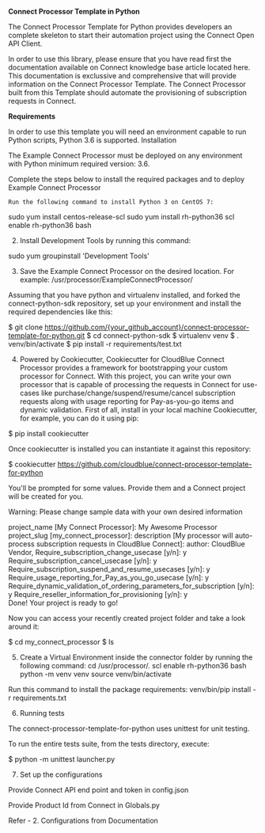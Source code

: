 **Connect Processor Template in Python**

The Connect Processor Template for Python provides developers an complete skeleton to start their automation project using the Connect Open API Client.

In order to use this library, please ensure that you have read first the documentation available on Connect knowledge base article located here.
This documentation is exclussive and comprehensive that will provide information on the Connect Processor Template. 
The Connect Processor built from this Template should automate the provisioning of subscription requests in Connect.

**Requirements**

In order to use this template you will need an environment capable to run Python scripts, Python 3.6 is supported.
Installation

The Example Connect Processor must be deployed on any environment with Python minimum required version: 3.6.

Complete the steps below to install the required packages and to deploy Example Connect Processor

    Run the following command to install Python 3 on CentOS 7:

sudo yum install centos-release-scl
sudo yum install rh-python36
scl enable rh-python36 bash

2. Install Development Tools by running this command:

sudo yum groupinstall 'Development Tools'


3. Save the Example Connect Processor on the desired location.
For example: /usr/processor/ExampleConnectProcessor/

Assuming that you have python and virtualenv installed, and forked the connect-python-sdk repository, set up your environment and install the required dependencies like this:

$ git clone https://github.com/{your_github_account}/connect-processor-template-for-python.git
$ cd connect-python-sdk
$ virtualenv venv
$ . venv/bin/activate
$ pip install -r requirements/test.txt


4. Powered by Cookiecutter, Cookiecutter for CloudBlue Connect Processor provides a framework for bootstrapping your custom processor for Connect.
With this project, you can write your own processor that is capable of processing the requests in Connect for use-cases like purchase/change/suspend/resume/cancel subscription requests along with usage reporting for Pay-as-you-go items and dynamic validation.
First of all, install in your local machine Cookiecutter, for example, you can do it using pip:

$ pip install cookiecutter

Once cookiecutter is installed you can instantiate it against this repository:

$ cookiecutter https://github.com/cloudblue/connect-processor-template-for-python

You'll be prompted for some values. Provide them and a Connect project will be created for you.

Warning: Please change sample data with your own desired information

project_name [My Connect Processor]: My Awesome Processor
project_slug [my_connect_processor]:
description [My processor will auto-process subscription requests in CloudBlue Connect]:
author: CloudBlue Vendor,
Require_subscription_change_usecase [y/n]: y
Require_subscription_cancel_usecase [y/n]: y
Require_subscription_suspend_and_resume_usecases [y/n]: y
Require_usage_reporting_for_Pay_as_you_go_usecase [y/n]: y
Require_dynamic_validation_of_ordering_parameters_for_subscription [y/n]: y
Require_reseller_information_for_provisioning [y/n]: y	
Done! Your project is ready to go!

Now you can access your recently created project folder and take a look around it:

$ cd my_connect_processor
$ ls


5. Create a Virtual Environment inside the connector folder <processor application folder name> by running the following command:
cd /usr/processor/<processor application folder name>.
scl enable rh-python36 bash
python -m venv venv
source venv/bin/activate

Run this command to install the package requirements:
venv/bin/pip install -r requirements.txt


6. Running tests

The connect-processor-template-for-python uses unittest for unit testing.

To run the entire tests suite, from the tests directory, execute:

$ python -m unittest launcher.py


7. Set up the configurations

Provide Connect API end point and token in config.json

Provide Product Id from Connect in Globals.py

Refer - 2. Configurations from Documentation
